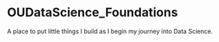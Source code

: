 # OUDataScience_Foundations
A place to put little things I build as I begin my journey into Data Science.
